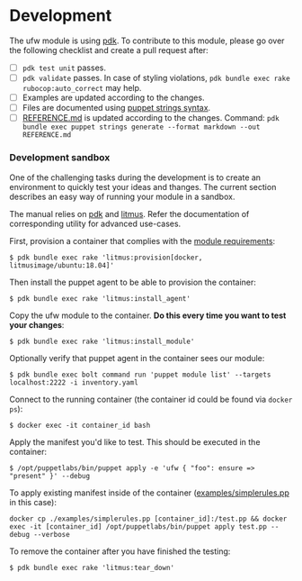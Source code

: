 # Development

The ufw module is using [pdk]. To contribute to this module, please go over the following
checklist and create a pull request after:

* [ ] `pdk test unit` passes.
* [ ] `pdk validate` passes. In case of styling violations,
  `pdk bundle exec rake rubocop:auto_correct` may help.
* [ ] Examples are updated according to the changes.
* [ ] Files are documented using [puppet strings syntax][].
* [ ] [REFERENCE.md][] is updated according to the changes. Command: `pdk bundle exec puppet strings generate --format markdown --out REFERENCE.md`

### Development sandbox

One of the challenging tasks during the development is to create an environment
to quickly test your ideas and thanges. The current section describes an easy way
of running your module in a sandbox.

The manual relies on [pdk][] and [litmus][]. Refer the documentation of corresponding utility for advanced use-cases.

First, provision a container that complies with the [module requirements][]:

```shell
$ pdk bundle exec rake 'litmus:provision[docker, litmusimage/ubuntu:18.04]'
```

Then install the puppet agent to be able to provision the container:

```shell
$ pdk bundle exec rake 'litmus:install_agent'
```

Copy the ufw module to the container. **Do this every time you want to test your changes**:

```shell
$ pdk bundle exec rake 'litmus:install_module'
```

Optionally verify that puppet agent in the container sees our module:

```shell
$ pdk bundle exec bolt command run 'puppet module list' --targets localhost:2222 -i inventory.yaml
```

Connect to the running container (the container id could be found via `docker ps`):

```shell
$ docker exec -it container_id bash
```

Apply the manifest you'd like to test. This should be executed in the container:

```shell
$ /opt/puppetlabs/bin/puppet apply -e 'ufw { "foo": ensure => "present" }' --debug
```

To apply existing manifest inside of the container ([examples/simplerules.pp][] in this case):

```shell
docker cp ./examples/simplerules.pp [container_id]:/test.pp && docker exec -it [container_id] /opt/puppetlabs/bin/puppet apply test.pp --debug --verbose
```

To remove the container after you have finished the testing:

```shell
$ pdk bundle exec rake 'litmus:tear_down'
```

[litmus]: https://puppetlabs.github.io/litmus/
[module requirements]: metadata.json
[pdk]: https://puppet.com/try-puppet/puppet-development-kit/
[examples/simplerules.pp]: examples/simplerules.pp
[REFERENCE.md]: REFERENCE.md
[puppet strings syntax]: https://puppet.com/docs/puppet/latest/puppet_strings_style.html
